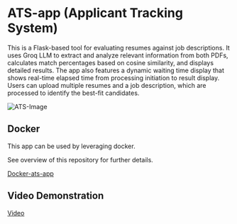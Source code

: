 # ATS-app (Applicant Tracking System)
This is a Flask-based tool for evaluating resumes against job descriptions. It uses Groq LLM to extract and analyze relevant information from both PDFs, calculates match percentages based on cosine similarity, and displays detailed results. The app also features a dynamic waiting time display that shows real-time elapsed time from processing initiation to result display. Users can upload multiple resumes and a job description, which are processed to identify the best-fit candidates.

![ATS-Image](https://private-user-images.githubusercontent.com/123545481/357391663-103f008b-4693-4a01-9393-9179acac1353.png?jwt=eyJhbGciOiJIUzI1NiIsInR5cCI6IkpXVCJ9.eyJpc3MiOiJnaXRodWIuY29tIiwiYXVkIjoicmF3LmdpdGh1YnVzZXJjb250ZW50LmNvbSIsImtleSI6ImtleTUiLCJleHAiOjE3MjM1NDkyMTUsIm5iZiI6MTcyMzU0ODkxNSwicGF0aCI6Ii8xMjM1NDU0ODEvMzU3MzkxNjYzLTEwM2YwMDhiLTQ2OTMtNGEwMS05MzkzLTkxNzlhY2FjMTM1My5wbmc_WC1BbXotQWxnb3JpdGhtPUFXUzQtSE1BQy1TSEEyNTYmWC1BbXotQ3JlZGVudGlhbD1BS0lBVkNPRFlMU0E1M1BRSzRaQSUyRjIwMjQwODEzJTJGdXMtZWFzdC0xJTJGczMlMkZhd3M0X3JlcXVlc3QmWC1BbXotRGF0ZT0yMDI0MDgxM1QxMTM1MTVaJlgtQW16LUV4cGlyZXM9MzAwJlgtQW16LVNpZ25hdHVyZT1mMThmNmEyMDQ2ZTdmNWI1YTRjMmE3Nzc4YjJjODc0NTc4MjgwMTk3OWIxZGViMjk4MWQyZDI2NDMzNmFlZGVkJlgtQW16LVNpZ25lZEhlYWRlcnM9aG9zdCZhY3Rvcl9pZD0wJmtleV9pZD0wJnJlcG9faWQ9MCJ9.IePHbonSBu5dszR6tkEkx_4St1vvPDVa-4g2ZrKv830)

## Docker 
This app can be used by leveraging docker. 

See overview of this repository for further details.

[Docker-ats-app](https://hub.docker.com/r/aryan018/ats-app)

## Video Demonstration
[Video](https://drive.google.com/file/d/1GNzctyQIJ-QsIA74Dld5ivAsMwDgEBBw/view?usp=sharing)
